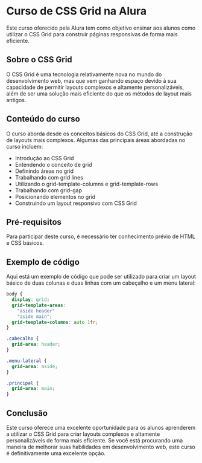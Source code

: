 # Curso de CSS Grid na Alura

Este curso oferecido pela Alura tem como objetivo ensinar aos alunos como utilizar o CSS Grid para construir páginas responsivas de forma mais eficiente.

## Sobre o CSS Grid

O CSS Grid é uma tecnologia relativamente nova no mundo do desenvolvimento web, mas que vem ganhando espaço devido à sua capacidade de permitir layouts complexos e altamente personalizáveis, além de ser uma solução mais eficiente do que os métodos de layout mais antigos.

## Conteúdo do curso

O curso aborda desde os conceitos básicos do CSS Grid, até a construção de layouts mais complexos. Algumas das principais áreas abordadas no curso incluem:

- Introdução ao CSS Grid
- Entendendo o conceito de grid
- Definindo áreas no grid
- Trabalhando com grid lines
- Utilizando o grid-template-columns e grid-template-rows
- Trabalhando com grid-gap
- Posicionando elementos no grid
- Construindo um layout responsivo com CSS Grid

## Pré-requisitos

Para participar deste curso, é necessário ter conhecimento prévio de HTML e CSS básicos.

## Exemplo de código

Aqui está um exemplo de código que pode ser utilizado para criar um layout básico de duas colunas e duas linhas com um cabeçalho e um menu lateral:

```css
body {
  display: grid;
  grid-template-areas:
    "aside header"
    "aside main";
  grid-template-columns: auto 1fr;
}

.cabecalho {
  grid-area: header;
}

.menu-lateral {
  grid-area: aside;
}

.principal {
  grid-area: main;
}
```

## Conclusão

Este curso oferece uma excelente oportunidade para os alunos aprenderem a utilizar o CSS Grid para criar layouts complexos e altamente personalizáveis de forma mais eficiente. Se você está procurando uma maneira de melhorar suas habilidades em desenvolvimento web, este curso é definitivamente uma excelente opção.